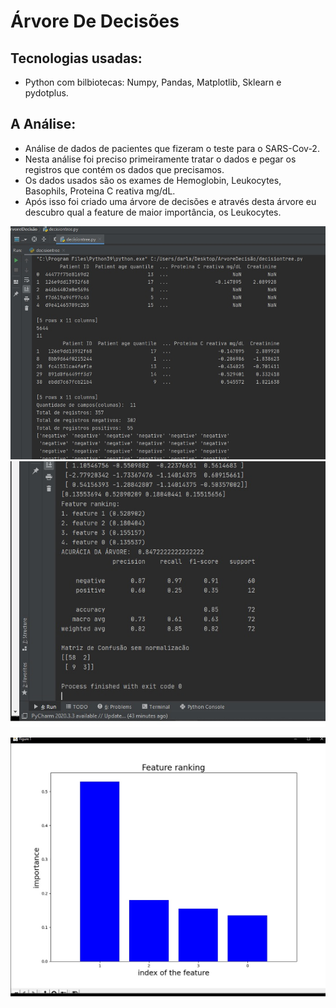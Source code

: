 # Árvore De Decisões
## Tecnologias usadas:
* Python com bilbiotecas: Numpy, Pandas, Matplotlib, Sklearn e pydotplus.

## A Análise:
* Análise de dados de pacientes que fizeram o teste para o SARS-Cov-2. 
* Nesta análise foi preciso primeiramente tratar o dados e pegar os registros que contém os dados que precisamos. 
* Os dados usados são os exames de Hemoglobin, Leukocytes, Basophils, Proteina C reativa mg/dL.  
* Após isso foi criado uma árvore de decisões e através desta árvore eu descubro qual a feature de maior importância, os Leukocytes. 


<p align="center"> <img src="https://github.com/DarlanNoetzold/ArvoreDeDecisoes/blob/main/ArvoreDeDecisoes01.jpg" /> <img src="https://github.com/DarlanNoetzold/ArvoreDeDecisoes/blob/main/ArvoreDeDecisoes02.jpg" /> </p> <img src="https://github.com/DarlanNoetzold/ArvoreDeDecisoes/blob/main/ArvoreDeDecisoes03.jpg" />
